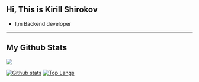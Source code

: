 ## Hi, This is Kirill Shirokov

-  I,m Backend developer


***

## My Github Stats

![](https://komarev.com/ghpvc/?username=KirillShirokov&style=for-the-badge&label=MY_PROFILE_VIEWS)

[![Github stats](https://github-readme-stats.vercel.app/api?username=KirillShirokov&show_icons=true&include_all_commits=true)](https://github.com/KirillShirokov/github-readme-stats)
[![Top Langs](https://github-readme-stats.vercel.app/api/top-langs/?username=KirillShirokov&layout=donut&custom_title=My+Most+Used+Languages)](https://github.com/KirillShirokov/github-readme-stats)
